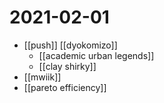 # 2021-02-01

- [[push]] [[dyokomizo]]
  - [[academic urban legends]]
  - [[clay shirky]]
- [[mwiik]]
- [[pareto efficiency]]